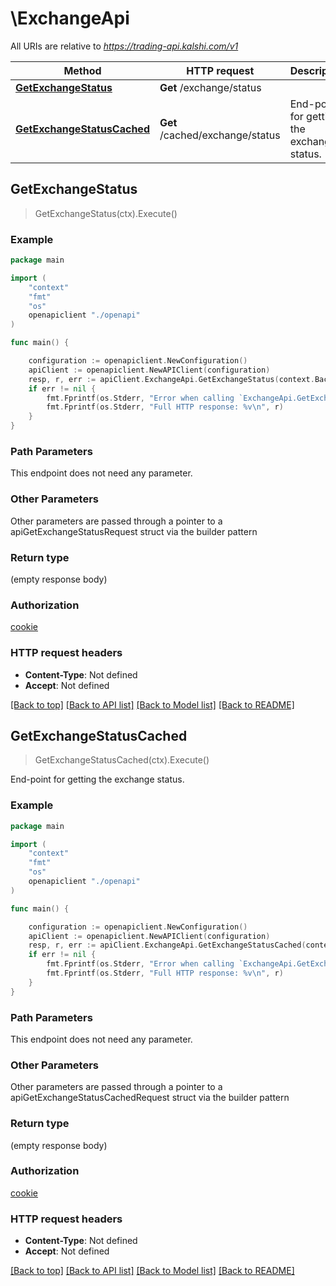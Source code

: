 # \ExchangeApi

All URIs are relative to *https://trading-api.kalshi.com/v1*

Method | HTTP request | Description
------------- | ------------- | -------------
[**GetExchangeStatus**](ExchangeApi.md#GetExchangeStatus) | **Get** /exchange/status | 
[**GetExchangeStatusCached**](ExchangeApi.md#GetExchangeStatusCached) | **Get** /cached/exchange/status | End-point for getting the exchange status.



## GetExchangeStatus

> GetExchangeStatus(ctx).Execute()





### Example

```go
package main

import (
    "context"
    "fmt"
    "os"
    openapiclient "./openapi"
)

func main() {

    configuration := openapiclient.NewConfiguration()
    apiClient := openapiclient.NewAPIClient(configuration)
    resp, r, err := apiClient.ExchangeApi.GetExchangeStatus(context.Background()).Execute()
    if err != nil {
        fmt.Fprintf(os.Stderr, "Error when calling `ExchangeApi.GetExchangeStatus``: %v\n", err)
        fmt.Fprintf(os.Stderr, "Full HTTP response: %v\n", r)
    }
}
```

### Path Parameters

This endpoint does not need any parameter.

### Other Parameters

Other parameters are passed through a pointer to a apiGetExchangeStatusRequest struct via the builder pattern


### Return type

 (empty response body)

### Authorization

[cookie](../README.md#cookie)

### HTTP request headers

- **Content-Type**: Not defined
- **Accept**: Not defined

[[Back to top]](#) [[Back to API list]](../README.md#documentation-for-api-endpoints)
[[Back to Model list]](../README.md#documentation-for-models)
[[Back to README]](../README.md)


## GetExchangeStatusCached

> GetExchangeStatusCached(ctx).Execute()

End-point for getting the exchange status.



### Example

```go
package main

import (
    "context"
    "fmt"
    "os"
    openapiclient "./openapi"
)

func main() {

    configuration := openapiclient.NewConfiguration()
    apiClient := openapiclient.NewAPIClient(configuration)
    resp, r, err := apiClient.ExchangeApi.GetExchangeStatusCached(context.Background()).Execute()
    if err != nil {
        fmt.Fprintf(os.Stderr, "Error when calling `ExchangeApi.GetExchangeStatusCached``: %v\n", err)
        fmt.Fprintf(os.Stderr, "Full HTTP response: %v\n", r)
    }
}
```

### Path Parameters

This endpoint does not need any parameter.

### Other Parameters

Other parameters are passed through a pointer to a apiGetExchangeStatusCachedRequest struct via the builder pattern


### Return type

 (empty response body)

### Authorization

[cookie](../README.md#cookie)

### HTTP request headers

- **Content-Type**: Not defined
- **Accept**: Not defined

[[Back to top]](#) [[Back to API list]](../README.md#documentation-for-api-endpoints)
[[Back to Model list]](../README.md#documentation-for-models)
[[Back to README]](../README.md)

